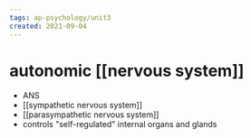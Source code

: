 ```yaml
---
tags: ap-psychology/unit3 
created: 2021-09-04
---
```


# autonomic [[nervous system]]

- ANS
- [[sympathetic nervous system]]
- [[parasympathetic nervous system]]
- controls "self-regulated" internal organs and glands 
